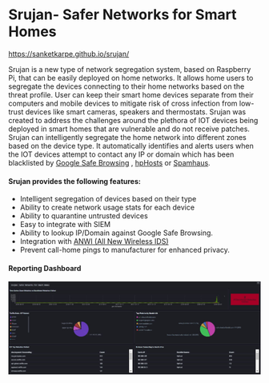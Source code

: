 # Srujan- Safer Networks for Smart Homes
https://sanketkarpe.github.io/srujan/

Srujan is a new type of network segregation system, based on Raspberry Pi, that can be easily deployed on home networks. 
It allows home users to segregate the devices connecting to their home networks based on the threat profile. 
User can keep their smart home devices separate from their computers and mobile devices to mitigate risk of cross 
infection from low-trust devices like smart cameras, speakers and thermostats. Srujan was created to address the 
challenges around the plethora of IOT devices being deployed in smart homes that are vulnerable and do not receive 
patches. Srujan can intelligently segregate the home network into different zones based on the device type. 
It automatically identifies and alerts users when the IOT devices attempt to contact any IP or domain which has been 
blacklisted by [Google Safe Browsing](https://safebrowsing.google.com/) , [hpHosts](https://www.hosts-file.net/) or [Spamhaus](https://www.spamhaus.org/zen/).

#### Srujan provides the following features:

* Intelligent segregation of devices based on their type
* Ability to create network usage stats for each device
* Ability to quarantine untrusted devices
* Easy to integrate with SIEM
* Ability to lookup IP/Domain against Google Safe Browsing.
* Integration with [ANWI (All New Wireless IDS)](https://github.com/anwi-wips/anwi)
* Prevent call-home pings to manufacturer for enhanced privacy.

#### Reporting Dashboard
![Reporting Dashboard](https://github.com/SanketKarpe/srujan/blob/master/docs/images/dashboard.PNG)

